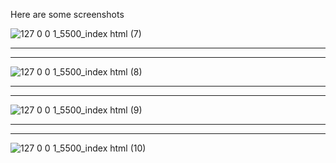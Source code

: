 Here are some screenshots

![127 0 0 1_5500_index html (7)](https://user-images.githubusercontent.com/73600902/222140376-54952288-7e01-4661-a5d6-c2b8a2479193.png)
***

***

![127 0 0 1_5500_index html (8)](https://user-images.githubusercontent.com/73600902/222140338-670ce13d-0be8-4910-81dd-0fe36f878ed1.png)

***

***


![127 0 0 1_5500_index html (9)](https://user-images.githubusercontent.com/73600902/222140323-c4435aff-9854-4d20-ad2c-7b68c9be636b.png)

***

***


![127 0 0 1_5500_index html (10)](https://user-images.githubusercontent.com/73600902/222140390-0fe4283f-9394-482f-9993-9d04f1c8046a.png)
